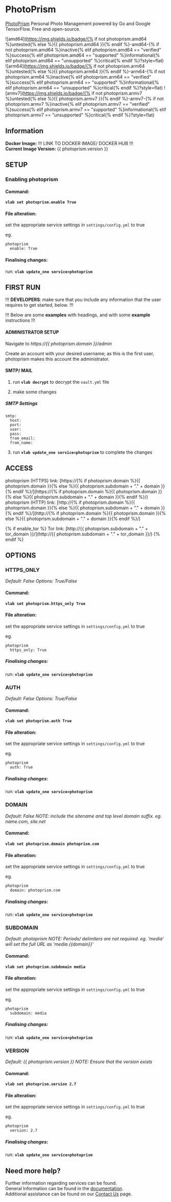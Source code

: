 # PhotoPrism

[PhotoPrism](https://photoprism.org) Personal Photo Management powered by Go and Google TensorFlow. Free and open-source.

![amd64](https://img.shields.io/badge/{% if not photoprism.amd64 %}untested{% else %}{{ photoprism.amd64 }}{% endif %}-amd64-{% if not photoprism.amd64 %}inactive{% elif photoprism.amd64 == "verified" %}success{% elif photoprism.amd64 == "supported" %}informational{% elif photoprism.amd64 == "unsupported" %}critical{% endif %}?style=flat)
![arm64](https://img.shields.io/badge/{% if not photoprism.arm64 %}untested{% else %}{{ photoprism.arm64 }}{% endif %}-arm64-{% if not photoprism.arm64 %}inactive{% elif photoprism.arm64 == "verified" %}success{% elif photoprism.arm64 == "supported" %}informational{% elif photoprism.arm64 == "unsupported" %}critical{% endif %}?style=flat)
![armv7](https://img.shields.io/badge/{% if not photoprism.armv7 %}untested{% else %}{{ photoprism.armv7 }}{% endif %}-armv7-{% if not photoprism.armv7 %}inactive{% elif photoprism.armv7 == "verified" %}success{% elif photoprism.armv7 == "supported" %}informational{% elif photoprism.armv7 == "unsupported" %}critical{% endif %}?style=flat)

## Information


**Docker Image:** !!! LINK TO DOCKER IMAGE/ DOCKER HUB !!!  
**Current Image Version:** {{ photoprism.version }}

## SETUP

### Enabling photoprism

#### Command:

**`vlab set photoprism.enable True`**

#### File alteration:

set the appropriate service settings in `settings/config.yml` to true

eg.
```
photoprism
  enable: True
```

#### Finalising changes:

run: **`vlab update_one service=photoprism`**

## FIRST RUN

!!! **DEVELOPERS**: make sure that you include any information that the user requires to get started, below. !!!

!!! Below are some **examples** with headings, and with some **example** instructions !!!

#### ADMINISTRATOR SETUP

Navigate to *https://{{ photoprism.domain }}/admin*

Create an account with your desired username; as this is the first user, photoprism makes this account the administrator.

#### SMTP/ MAIL

1. run **`vlab decrypt`** to decrypt the `vault.yml` file

2. make some changes


##### SMTP Settings
```
smtp:
  host:
  port:
  user:
  pass:
  from_email:
  from_name:
```

3. run **`vlab update_one service=photoprism`** to complete the changes


## ACCESS

photoprism (HTTPS) link: [https://{% if photoprism.domain %}{{ photoprism.domain }}{% else %}{{ photoprism.subdomain + "." + domain }}{% endif %}/](https://{% if photoprism.domain %}{{ photoprism.domain }}{% else %}{{ photoprism.subdomain + "." + domain }}{% endif %}/)
photoprism (HTTP) link: [http://{% if photoprism.domain %}{{ photoprism.domain }}{% else %}{{ photoprism.subdomain + "." + domain }}{% endif %}/](http://{% if photoprism.domain %}{{ photoprism.domain }}{% else %}{{ photoprism.subdomain + "." + domain }}{% endif %}/)

{% if enable_tor %}
Tor link: [http://{{ photoprism.subdomain + "." + tor_domain }}/](http://{{ photoprism.subdomain + "." + tor_domain }}/)
{% endif %}

## OPTIONS

### HTTPS_ONLY
*Default: False*
*Options: True/False*

#### Command:

**`vlab set photoprism.https_only True`**

#### File alteration:

set the appropriate service settings in `settings/config.yml` to true

eg.
```
photoprism
  https_only: True
```

##### Finalising changes:

run: **`vlab update_one service=photoprism`**

### AUTH
*Default: False*
*Options: True/False*

#### Command:

**`vlab set photoprism.auth True`**

#### File alteration:

set the appropriate service settings in `settings/config.yml` to true

eg.
```
photoprism
  auth: True
```

##### Finalising changes:

run: **`vlab update_one service=photoprism`**

### DOMAIN
*Default: False*
*NOTE: include the sitename and top level domain suffix. eg. name.com, site.net*

#### Command:

**`vlab set photoprism.domain photoprism.com`**

#### File alteration:

set the appropriate service settings in `settings/config.yml` to true

eg.
```
photoprism
  domain: photoprism.com
```

##### Finalising changes:

run: **`vlab update_one service=photoprism`**

### SUBDOMAIN
*Default: photoprism*
*NOTE: Periods/ delimiters are not required. eg. 'media' will set the full URL as 'media.{{domain}}'*

#### Command:

**`vlab set photoprism.subdomain media`**

#### File alteration:

set the appropriate service settings in `settings/config.yml` to true

eg.
```
photoprism
  subdomain: media
```

##### Finalising changes:

run: **`vlab update_one service=photoprism`**

### VERSION
*Default: {{  photoprism.version  }}*
*NOTE: Ensure that the version exists*

#### Command:

**`vlab set photoprism.version 2.7`**

#### File alteration:

set the appropriate service settings in `settings/config.yml` to true

eg.
```
photoprism
  version: 2.7
```

##### Finalising changes:

run: **`vlab update_one service=photoprism`**

## Need more help?
Further information regarding services can be found. \
General Information can be found in the [documentation](https://docs.vivumlab.com). \
Additional assistance can be found on our [Contact Us](https://docs.vivumlab.com/Contact-us) page.
